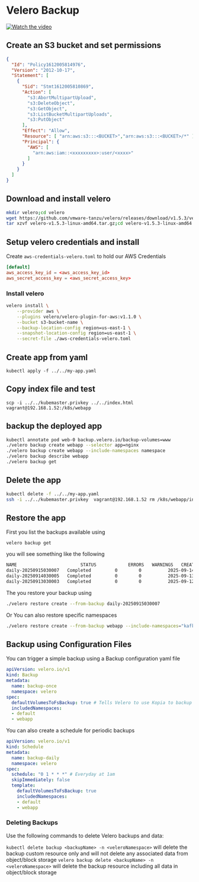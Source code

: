 # Velero Backup

[![Watch the video](https://img.youtube.com/vi/hV98fuCQJ48/maxresdefault.jpg)](https://youtu.be/hV98fuCQJ48)

## Create an S3 bucket and set permissions

```json
{
  "Id": "Policy1612005814976",
  "Version": "2012-10-17",
  "Statement": [
    {
      "Sid": "Stmt1612005810869",
      "Action": [
        "s3:AbortMultipartUpload",
        "s3:DeleteObject",
        "s3:GetObject",
        "s3:ListBucketMultipartUploads",
        "s3:PutObject"
      ],
      "Effect": "Allow",
      "Resource": [ "arn:aws:s3:::<BUCKET>","arn:aws:s3:::<BUCKET>/*" ],
      "Principal": {
        "AWS": [
          "arn:aws:iam::<xxxxxxxxx>:user/<xxxx>"
        ]
      }
    }
  ]
}
```

## Download and install velero

```bash
mkdir velero;cd velero
wget https://github.com/vmware-tanzu/velero/releases/download/v1.5.3/velero-v1.5.3-linux-amd64.tar.gz
tar xzvf velero-v1.5.3-linux-amd64.tar.gz;cd velero-v1.5.3-linux-amd64
```

## Setup velero credentials and install

Create `aws-credentials-velero.toml` to hold our AWS Credentials

```toml
[default]
aws_access_key_id = <aws_access_key_id>
aws_secret_access_key = <aws_secret_access_key>
```

### Install velero

```bash
velero install \
    --provider aws \
    --plugins velero/velero-plugin-for-aws:v1.1.0 \
    --bucket s3-bucket-name \
    --backup-location-config region=us-east-1 \
    --snapshot-location-config region=us-east-1 \
    --secret-file ./aws-credentials-velero.toml
```
## Create app from yaml

`kubectl apply -f ../../my-app.yaml`

## Copy index file and test
`scp -i ../../kubemaster.privkey ../../index.html  vagrant@192.168.1.52:/k8s/webapp`

## backup the deployed app
```bash
kubectl annotate pod web-0 backup.velero.io/backup-volumes=www
./velero backup create webapp --selector app=nginx
./velero backup create webapp --include-namespaces namespace
./velero backup describe webapp
./velero backup get
```

## Delete the app
```bash
kubectl delete -f ../../my-app.yaml
ssh -i ../../kubemaster.privkey  vagrant@192.168.1.52 rm /k8s/webapp/index.html
```
## Restore the app

First you list the backups available using

```
velero backup get
```

you will see something like the following

```bash
NAME                        STATUS            ERRORS   WARNINGS   CREATED                         EXPIRES   STORAGE LOCATION   SELECTOR
daily-20250915030007   Completed         0        0          2025-09-14 20:00:07 -0700 PDT   28d       default            <none>
daily-20250914030005   Completed         0        0          2025-09-13 20:00:05 -0700 PDT   27d       default            <none>
daily-20250913030003   Completed         0        0          2025-09-12 20:00:03 -0700 PDT   26d       default            <none>
```

The you restore your backup using

```bash
./velero restore create --from-backup daily-20250915030007
```

Or You can also restore specific namespaces

```bash
./velero restore create --from-backup webapp --include-namespaces="kafka,postgres"
```

## Backup using Configuration Files

You can trigger a simple backup using a Backup configuration yaml file

```yaml
apiVersion: velero.io/v1
kind: Backup
metadata:
  name: backup-once
  namespace: velero
spec:
  defaultVolumesToFsBackup: true # Tells Velero to use Kopia to backup Volumes Data as well
  includedNamespaces:
  - default
  - webapp
```

You can also create a schedule for periodic backups

```yaml
apiVersion: velero.io/v1
kind: Schedule
metadata:
  name: backup-daily
  namespace: velero
spec:
  schedule: "0 1 * * *" # Everyday at 1am
  skipImmediately: false
  template:
    defaultVolumesToFsBackup: true
    includedNamespaces:
    - default
    - webapp
```

### Deleting Backups

Use the following commands to delete Velero backups and data:

`kubectl delete backup <backupName> -n <veleroNamespace>` will delete the backup custom resource only and will not delete any associated data from object/block storage
`velero backup delete <backupName> -n <veleroNamespace>` will delete the backup resource including all data in object/block storage
